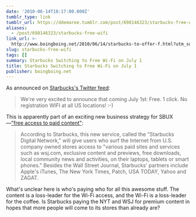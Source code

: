 ```yaml
---
date: '2010-06-14T18:17:00.000Z'
tumblr_type: link
tumblr_url: https://ddemaree.tumblr.com/post/698146323/starbucks-free-wifi
aliases:
  - /post/698146323/starbucks-free-wifi
link_url: >-
  http://www.boingboing.net/2010/06/14/starbucks-to-offer-f.html?utm_source=feedburner&utm_medium=feed&utm_campaign=Feed%3A+boingboing%2FiBag+%28Boing+Boing%29&utm_content=Google+Reader
slug: starbucks-free-wifi
tags: []
summary: Starbucks Switching to Free Wi-Fi on July 1
title: Starbucks Switching to Free Wi-Fi on July 1
publisher: boingboing.net
---
```


As announced on [Starbucks's Twitter feed](http://twitter.com/Starbucks/status/16160253771):

> We're very excited to announce that coming July 1st: Free. 1 click. No registration WIFI at all US locations! :-)

This is apparently part of an exciting new business strategy for SBUX—["free access to paid content"](http://www.readwriteweb.com/archives/starbucks_wifi_free_access_to_paid_content_wsj.php?utm_source=feedburner&utm_medium=feed&utm_campaign=Feed%3A+readwriteweb+%28ReadWriteWeb%29):

> According to Starbucks, this new service, called the "Starbucks Digital Network," will give users who surf the Internet from U.S. company owned stores access to "various paid sites and services such as wsj.com, exclusive content and previews, free downloads, local community news and activities, on their laptops, tablets or smart phones." Besides the Wall Street Journal, Starbucks' partners include Apple's iTunes, The New York Times, Patch, USA TODAY, Yahoo and ZAGAT.

What's unclear here is who's paying who for all this awesome stuff. The content is a loss-leader for the Wi-Fi access, and the Wi-Fi is a loss-leader for the coffee. Is Starbucks paying the NYT and WSJ for premium content in hopes that more people will come to its stores than already are?